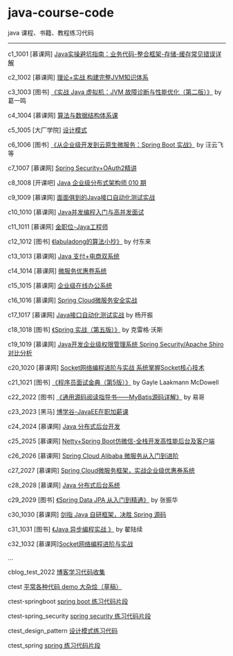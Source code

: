 # java-course-code
java 课程、书籍、教程练习代码

----

c1_1001     [慕课网] [Java实操避坑指南：业务代码-整合框架-存储-缓存常见错误详解](c10_1010)

c2_1002     [慕课网] [理论+实战 构建完整JVM知识体系](c2_1002)

c3_1003     [图书] [《实战 Java 虚拟机：JVM 故障诊断与性能优化（第二版）》](c3_1003) by 葛一鸣

c4_1004     [慕课网] [算法与数据结构体系课](c4_1004)

c5_1005     [大厂学院] [设计模式](c5_1005)

c6_1006     [图书] [《从企业级开发到云原生微服务：Spring Boot 实战》](c6_1006)  by 汪云飞 等

c7_1007     [慕课网] [Spring Security+OAuth2精讲](c7_1007)

c8_1008     [开课吧] [Java 企业级分布式架构师 010 期](c8_1008)

c9_1009     [慕课网] [面面俱到的Java接口自动化测试实战](c9_1009)

c10_1010    [慕课网] [Java并发编程入门与高并发面试](c10_1010)

c11_1011    [慕课网] [金职位-Java工程师](c11_1011)

c12_1012    [图书] [《labuladong的算法小抄》](c12_1012) by 付东来

c13_1013    [慕课网] [Java 支付+电商双系统](c13_1013)

c14_1014    [慕课网] [微服务优惠卷系统](c14_1014)

c15_1015    [慕课网] [企业级在线办公系统](c15_1015)

c16_1016    [慕课网] [Spring Cloud微服务安全实战](c16_1016)

c17_1017    [慕课网] [Java接口自动化测试实战](c17_1017) by 杨开振

c18_1018    [图书] [《Spring 实战（第五版）》](c18_1018)  by 克雷格·沃斯

c19_1019    [慕课网] [Java开发企业级权限管理系统 Spring Security/Apache Shiro对比分析](c19_1019)

c20_1020    [慕课网] [Socket网络编程进阶与实战 系统掌握Socket核心技术](c20_1020)

c21_1021    [图书] [《程序员面试金典（第5版）》](c21_1021) by Gayle Laakmann McDowell

c22_2022    [图书] [《通用源码阅读指导书――MyBatis源码详解》](c22_1022) by 易哥

c23_2023    [黑马] [博学谷-JavaEE在职加薪课](c23_1023)

c24_2024    [慕课网] [Java 分布式后台开发](c24_1024)

c25_2025    [慕课网] [Netty+Spring Boot仿微信-全栈开发高性能后台及客户端](c25_1025)

c26_2026    [慕课网] [Spring Cloud Alibaba 微服务从入门到进阶](c26_1026)

c27_2027    [慕课网] [Spring Cloud微服务框架，实战企业级优惠券系统](c27_1027)

c28_2028   [慕课网]  [Java 分布式后台系统](c28_1028)

c29_2029   [图书]  [《Spring Data JPA 从入门到精通》](c29_2029) by 张振华

c30_1030   [慕课网] [剑指 Java 自研框架，决胜 Spring 源码](c30_2030)

c31_1031   [图书] [《Java 异步编程实战 》](c31_1031) by  翟陆续

c32_1032   [慕课网][Socket网络编程进阶与实战 ](c32_1032)


...

cblog_test_2022 [博客学习代码收集](cblog_test_2022)

ctest   [平常各种代码 demo 大杂烩（草稿）](ctest)

ctest-springboot [spring boot 练习代码片段](ctest-springboot)

ctest-spring_security [spring security 练习代码片段](ctest-spring_security)

ctest_design_pattern   [设计模式练习代码](ctest_design_pattern)

ctest_spring [spring 练习代码片段](ctest-spring)


